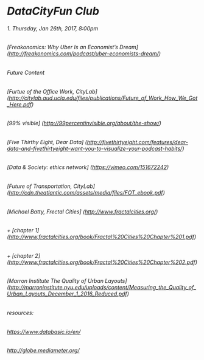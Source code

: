 # *DataCityFun Club* 
###### 1. Thursday, Jan 26th, 2017, 8:00pm 
######                 [Freakonomics: Why Uber Is an Economist’s Dream]  (http://freakonomics.com/podcast/uber-economists-dream/)



###### *Future Content*


###### [Furtue of the Office Work, CityLab] (http://citylab.aud.ucla.edu/files/publications/Future_of_Work_How_We_Got_Here.pdf)
###### [99% visible]  (http://99percentinvisible.org/about/the-show/)
###### [Five Thirthy Eight, Dear Data] (http://fivethirtyeight.com/features/dear-data-and-fivethirtyeight-want-you-to-visualize-your-podcast-habits/)
###### [Data & Society: ethics network] (https://vimeo.com/151672242)
###### [Future of Transportation, CityLab] (http://cdn.theatlantic.com/assets/media/files/FOT_ebook.pdf)
###### [Michael Batty, Frectal Cities] (http://www.fractalcities.org/) 
###### + [chapter 1] (http://www.fractalcities.org/book/Fractal%20Cities%20Chapter%201.pdf)
###### + [chapter 2] (http://www.fractalcities.org/book/Fractal%20Cities%20Chapter%202.pdf)
###### [Marron Institute The Quality of Urban Layouts] (http://marroninstitute.nyu.edu/uploads/content/Measuring_the_Quality_of_Urban_Layouts_December_1_2016_Reduced.pdf)
###### resources: 
###### https://www.databasic.io/en/
###### http://globe.mediameter.org/
